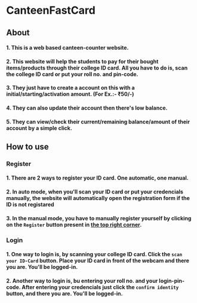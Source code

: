 # CanteenFastCard

## About

#### 1. This is a web based canteen-counter website.

#### 2. This website will help the students to pay for their bought items/products through their college ID card. All you have to do is, scan the college ID card or put your roll no. and pin-code.

#### 3. They just have to create a account on this with a initial/starting/activation amount. (For Ex.:- ₹50/-)

#### 4. They can also update their account then there's low balance.

#### 5. They can view/check their current/remaining balance/amount of their account by a simple click.


## How to use

### Register

#### 1. There are 2 ways to register your ID card. One automatic, one manual.

#### 2. In auto mode, when you'll scan your ID card or put your credencials manually, the website will automatically open the  registration form if the ID is not registared

#### 3. In the manual mode, you have to manually register yourself by clicking on the `Register` button present in <u>the top right corner</u>.


### Login

#### 1. One way to login is, by scanning your college ID card. Click the `scan your ID-Card` button. Place your ID card in front of the webcam and there you are. You'll be logged-in.

#### 2. Another way to login is, bu entering your roll no. and your login-pin-code. After entering your credencials just click the `confirm identity` button, and there you are. You'll be logged-in.